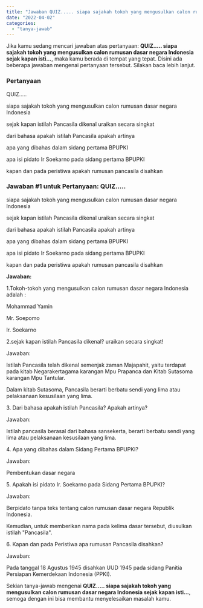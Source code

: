 ```yaml
---
title: "Jawaban QUIZ..... siapa sajakah tokoh yang mengusulkan calon rumusan dasar negara Indonesia sejak kapan isti..."
date: "2022-04-02"
categories: 
  - "tanya-jawab"
---
```


Jika kamu sedang mencari jawaban atas pertanyaan: **QUIZ..... siapa sajakah tokoh yang mengusulkan calon rumusan dasar negara Indonesia sejak kapan isti...**, maka kamu berada di tempat yang tepat. Disini ada beberapa jawaban mengenai pertanyaan tersebut. Silakan baca lebih lanjut.

### Pertanyaan

QUIZ.....  
  
siapa sajakah tokoh yang mengusulkan calon rumusan dasar negara Indonesia  
  
sejak kapan istilah Pancasila dikenal uraikan secara singkat  
  
dari bahasa apakah istilah Pancasila apakah artinya  
  
apa yang dibahas dalam sidang pertama BPUPKI  
  
apa isi pidato Ir Soekarno pada sidang pertama BPUPKI  
  
kapan dan pada peristiwa apakah rumusan pancasila disahkan​

### Jawaban #1 untuk Pertanyaan: QUIZ.....  
  
siapa sajakah tokoh yang mengusulkan calon rumusan dasar negara Indonesia  
  
sejak kapan istilah Pancasila dikenal uraikan secara singkat  
  
dari bahasa apakah istilah Pancasila apakah artinya  
  
apa yang dibahas dalam sidang pertama BPUPKI  
  
apa isi pidato Ir Soekarno pada sidang pertama BPUPKI  
  
kapan dan pada peristiwa apakah rumusan pancasila disahkan​

**Jawaban:**

1.Tokoh-tokoh yang mengusulkan calon rumusan dasar negara Indonesia adalah :

Mohammad Yamin

Mr. Soepomo

Ir. Soekarno

2.sejak kapan istilah Pancasila dikenal? uraikan secara singkat!

Jawaban:

Istilah Pancasila telah dikenal semenjak zaman Majapahit, yaitu terdapat pada kitab Negarakertagama karangan Mpu Prapanca dan Kitab Sutasoma karangan Mpu Tantular.

Dalam kitab Sutasoma, Pancasila berarti berbatu sendi yang lima atau pelaksanaan kesusilaan yang lima.

3\. Dari bahasa apakah istilah Pancasila? Apakah artinya?

Jawaban:

Istilah pancasila berasal dari bahasa sansekerta, berarti berbatu sendi yang lima atau pelaksanaan kesusilaan yang lima.

4\. Apa yang dibahas dalam Sidang Pertama BPUPKI?

Jawaban:

Pembentukan dasar negara

5\. Apakah isi pidato Ir. Soekarno pada Sidang Pertama BPUPKI?

Jawaban:

Berpidato tanpa teks tentang calon rumusan dasar negara Republik Indonesia.

Kemudian, untuk memberikan nama pada kelima dasar tersebut, diusulkan istilah "Pancasila".

6\. Kapan dan pada Peristiwa apa rumusan Pancasila disahkan?

Jawaban:

Pada tanggal 18 Agustus 1945 disahkan UUD 1945 pada sidang Panitia Persiapan Kemerdekaan Indonesia (PPKI).

Sekian tanya-jawab mengenai **QUIZ..... siapa sajakah tokoh yang mengusulkan calon rumusan dasar negara Indonesia sejak kapan isti...**, semoga dengan ini bisa membantu menyelesaikan masalah kamu.
